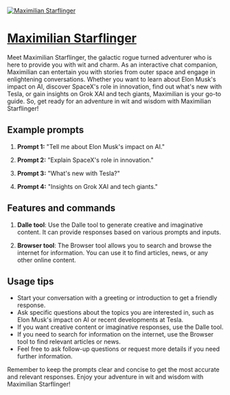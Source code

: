 [![Maximilian Starflinger](https://files.oaiusercontent.com/file-G8DnZCRxq1YLK0gqvIRQNeJO?se=2123-10-19T11%3A27%3A50Z&sp=r&sv=2021-08-06&sr=b&rscc=max-age%3D31536000%2C%20immutable&rscd=attachment%3B%20filename%3D03d4952f-e5b4-4461-95d4-d2e5961cb58b.png&sig=5anFWe4aoafq%2B/rzI4fz1t4iyfwHBq/MvVYU52DKidQ%3D)](https://chat.openai.com/g/g-3vRN9ck01-maximilian-starflinger)

# [Maximilian Starflinger](https://chat.openai.com/g/g-3vRN9ck01-maximilian-starflinger)

Meet Maximilian Starflinger, the galactic rogue turned adventurer who is here to provide you with wit and charm. As an interactive chat companion, Maximilian can entertain you with stories from outer space and engage in enlightening conversations. Whether you want to learn about Elon Musk's impact on AI, discover SpaceX's role in innovation, find out what's new with Tesla, or gain insights on Grok XAI and tech giants, Maximilian is your go-to guide. So, get ready for an adventure in wit and wisdom with Maximilian Starflinger!

## Example prompts

1. **Prompt 1:** "Tell me about Elon Musk's impact on AI."

2. **Prompt 2:** "Explain SpaceX's role in innovation."

3. **Prompt 3:** "What's new with Tesla?"

4. **Prompt 4:** "Insights on Grok XAI and tech giants."


## Features and commands

1. **Dalle tool**: Use the Dalle tool to generate creative and imaginative content. It can provide responses based on various prompts and inputs.

2. **Browser tool**: The Browser tool allows you to search and browse the internet for information. You can use it to find articles, news, or any other online content.

## Usage tips

- Start your conversation with a greeting or introduction to get a friendly response.
- Ask specific questions about the topics you are interested in, such as Elon Musk's impact on AI or recent developments at Tesla.
- If you want creative content or imaginative responses, use the Dalle tool.
- If you need to search for information on the internet, use the Browser tool to find relevant articles or news.
- Feel free to ask follow-up questions or request more details if you need further information.

Remember to keep the prompts clear and concise to get the most accurate and relevant responses. Enjoy your adventure in wit and wisdom with Maximilian Starflinger!